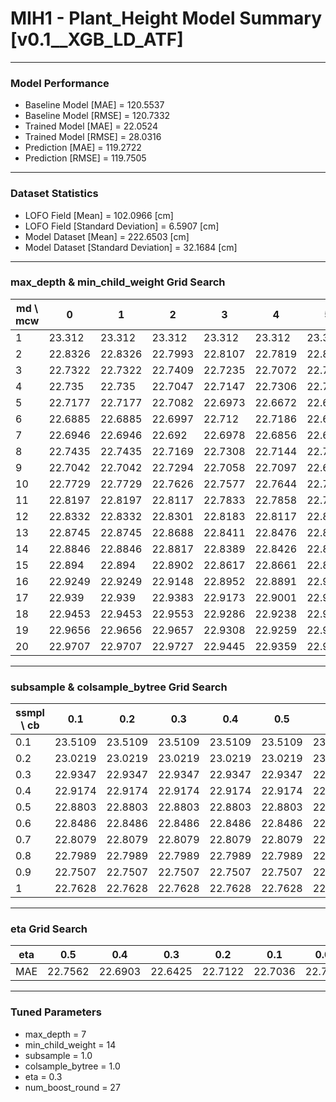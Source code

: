 # MIH1 - Plant_Height Model Summary [v0.1__XGB_LD_ATF]

***

### Model Performance

- Baseline Model [MAE] = 120.5537
- Baseline Model [RMSE] = 120.7332
- Trained Model [MAE] = 22.0524
- Trained Model [RMSE] = 28.0316
- Prediction [MAE] = 119.2722
- Prediction [RMSE] = 119.7505
***

### Dataset Statistics

- LOFO Field [Mean] = 102.0966 [cm]
- LOFO Field [Standard Deviation] = 6.5907 [cm]
- Model Dataset [Mean] = 222.6503 [cm]
- Model Dataset [Standard Deviation] = 32.1684 [cm]
***

### max_depth & min_child_weight Grid Search

|   md \ mcw |       0 |       1 |       2 |       3 |       4 |       5 |       6 |       7 |       8 |       9 |      10 |      11 |      12 |      13 |      14 |      15 |      16 |      17 |      18 |      19 |      20 |
|------------|---------|---------|---------|---------|---------|---------|---------|---------|---------|---------|---------|---------|---------|---------|---------|---------|---------|---------|---------|---------|---------|
|          1 | 23.312  | 23.312  | 23.312  | 23.312  | 23.312  | 23.312  | 23.312  | 23.312  | 23.312  | 23.4341 | 23.3113 | 23.3113 | 23.3121 | 23.2668 | 23.2668 | 23.2668 | 23.2668 | 23.2668 | 23.2668 | 23.326  | 23.2757 |
|          2 | 22.8326 | 22.8326 | 22.7993 | 22.8107 | 22.7819 | 22.8073 | 22.7964 | 22.83   | 22.8893 | 22.8277 | 22.7921 | 22.8313 | 22.7726 | 22.8394 | 22.8029 | 22.8049 | 22.8386 | 22.8282 | 22.8123 | 22.7934 | 22.7932 |
|          3 | 22.7322 | 22.7322 | 22.7409 | 22.7235 | 22.7072 | 22.7217 | 22.7635 | 22.7347 | 22.7294 | 22.7408 | 22.7392 | 22.739  | 22.7512 | 22.7185 | 22.7224 | 22.7875 | 22.7247 | 22.7299 | 22.7377 | 22.7721 | 22.7346 |
|          4 | 22.735  | 22.735  | 22.7047 | 22.7147 | 22.7306 | 22.736  | 22.7167 | 22.7419 | 22.7345 | 22.7439 | 22.7025 | 22.7312 | 22.7374 | 22.7082 | 22.7217 | 22.7399 | 22.7118 | 22.7173 | 22.705  | 22.7061 | 22.7257 |
|          5 | 22.7177 | 22.7177 | 22.7082 | 22.6973 | 22.6672 | 22.6902 | 22.6844 | 22.7031 | 22.728  | 22.6972 | 22.6819 | 22.7051 | 22.7102 | 22.7297 | 22.7168 | 22.7208 | 22.718  | 22.6656 | 22.6826 | 22.7057 | 22.6902 |
|          6 | 22.6885 | 22.6885 | 22.6997 | 22.712  | 22.7186 | 22.6877 | 22.7093 | 22.69   | 22.6884 | 22.7263 | 22.6964 | 22.7072 | 22.7103 | 22.7101 | 22.7244 | 22.7067 | 22.6978 | 22.6834 | 22.705  | 22.6806 | 22.6894 |
|          7 | 22.6946 | 22.6946 | 22.692  | 22.6978 | 22.6856 | 22.6919 | 22.7193 | 22.7136 | 22.716  | 22.7237 | 22.7345 | 22.706  | 22.7142 | 22.6837 | 22.6425 | 22.6849 | 22.7207 | 22.6829 | 22.6724 | 22.6835 | 22.6867 |
|          8 | 22.7435 | 22.7435 | 22.7169 | 22.7308 | 22.7144 | 22.7315 | 22.6932 | 22.736  | 22.741  | 22.7469 | 22.7157 | 22.7184 | 22.7321 | 22.7375 | 22.7411 | 22.7168 | 22.7076 | 22.689  | 22.6766 | 22.7234 | 22.7083 |
|          9 | 22.7042 | 22.7042 | 22.7294 | 22.7058 | 22.7097 | 22.6984 | 22.6679 | 22.692  | 22.7284 | 22.7101 | 22.6863 | 22.7382 | 22.7055 | 22.7491 | 22.728  | 22.7329 | 22.7239 | 22.7285 | 22.7175 | 22.721  | 22.7346 |
|         10 | 22.7729 | 22.7729 | 22.7626 | 22.7577 | 22.7644 | 22.7493 | 22.742  | 22.7545 | 22.7548 | 22.7445 | 22.7514 | 22.7139 | 22.7514 | 22.7502 | 22.7249 | 22.7486 | 22.7434 | 22.7535 | 22.7598 | 22.754  | 22.7482 |
|         11 | 22.8197 | 22.8197 | 22.8117 | 22.7833 | 22.7858 | 22.7711 | 22.7563 | 22.7474 | 22.7633 | 22.7471 | 22.7765 | 22.753  | 22.7744 | 22.7644 | 22.7335 | 22.7387 | 22.764  | 22.7399 | 22.7461 | 22.7606 | 22.7499 |
|         12 | 22.8332 | 22.8332 | 22.8301 | 22.8183 | 22.8117 | 22.8165 | 22.794  | 22.8044 | 22.79   | 22.7658 | 22.7823 | 22.7897 | 22.7756 | 22.7972 | 22.7871 | 22.769  | 22.7618 | 22.7914 | 22.7643 | 22.7766 | 22.7581 |
|         13 | 22.8745 | 22.8745 | 22.8688 | 22.8411 | 22.8476 | 22.8301 | 22.8221 | 22.7932 | 22.8216 | 22.7968 | 22.824  | 22.7773 | 22.7915 | 22.8119 | 22.7971 | 22.7859 | 22.7797 | 22.7781 | 22.7769 | 22.7733 | 22.7585 |
|         14 | 22.8846 | 22.8846 | 22.8817 | 22.8389 | 22.8426 | 22.8391 | 22.8347 | 22.8446 | 22.8232 | 22.8277 | 22.8379 | 22.799  | 22.8107 | 22.8171 | 22.7916 | 22.7851 | 22.7786 | 22.7949 | 22.7933 | 22.7718 | 22.7804 |
|         15 | 22.894  | 22.894  | 22.8902 | 22.8617 | 22.8661 | 22.8763 | 22.8619 | 22.8527 | 22.8489 | 22.8597 | 22.8256 | 22.8389 | 22.8283 | 22.806  | 22.8073 | 22.7952 | 22.7868 | 22.7904 | 22.7862 | 22.7713 | 22.7807 |
|         16 | 22.9249 | 22.9249 | 22.9148 | 22.8952 | 22.8891 | 22.9017 | 22.8668 | 22.8682 | 22.8402 | 22.8508 | 22.8512 | 22.8314 | 22.833  | 22.8214 | 22.8099 | 22.8066 | 22.8074 | 22.7948 | 22.8148 | 22.8076 | 22.8002 |
|         17 | 22.939  | 22.939  | 22.9383 | 22.9173 | 22.9001 | 22.9035 | 22.8863 | 22.862  | 22.8585 | 22.8571 | 22.8363 | 22.8293 | 22.8483 | 22.837  | 22.8269 | 22.8282 | 22.8104 | 22.7995 | 22.8134 | 22.8004 | 22.784  |
|         18 | 22.9453 | 22.9453 | 22.9553 | 22.9286 | 22.9238 | 22.9173 | 22.8847 | 22.8741 | 22.8734 | 22.8743 | 22.8662 | 22.8613 | 22.8549 | 22.8383 | 22.8228 | 22.8461 | 22.8229 | 22.8151 | 22.8108 | 22.8086 | 22.8058 |
|         19 | 22.9656 | 22.9656 | 22.9657 | 22.9308 | 22.9259 | 22.9237 | 22.898  | 22.8994 | 22.8837 | 22.8761 | 22.862  | 22.846  | 22.8514 | 22.8526 | 22.8429 | 22.843  | 22.8317 | 22.837  | 22.833  | 22.8073 | 22.8103 |
|         20 | 22.9707 | 22.9707 | 22.9727 | 22.9445 | 22.9359 | 22.9336 | 22.9033 | 22.9061 | 22.8981 | 22.8922 | 22.8833 | 22.8621 | 22.8641 | 22.858  | 22.8483 | 22.8382 | 22.8224 | 22.8365 | 22.8302 | 22.809  | 22.8261 |

***

### subsample & colsample_bytree Grid Search

|   ssmpl \ cb |     0.1 |     0.2 |     0.3 |     0.4 |     0.5 |     0.6 |     0.7 |     0.8 |     0.9 |     1.0 |
|--------------|---------|---------|---------|---------|---------|---------|---------|---------|---------|---------|
|          0.1 | 23.5109 | 23.5109 | 23.5109 | 23.5109 | 23.5109 | 23.5109 | 23.5109 | 23.5109 | 23.5109 | 23.1989 |
|          0.2 | 23.0219 | 23.0219 | 23.0219 | 23.0219 | 23.0219 | 23.0219 | 23.0219 | 23.0219 | 23.0219 | 22.9899 |
|          0.3 | 22.9347 | 22.9347 | 22.9347 | 22.9347 | 22.9347 | 22.9347 | 22.9347 | 22.9347 | 22.9347 | 22.9391 |
|          0.4 | 22.9174 | 22.9174 | 22.9174 | 22.9174 | 22.9174 | 22.9174 | 22.9174 | 22.9174 | 22.9174 | 22.9035 |
|          0.5 | 22.8803 | 22.8803 | 22.8803 | 22.8803 | 22.8803 | 22.8803 | 22.8803 | 22.8803 | 22.8803 | 22.8602 |
|          0.6 | 22.8486 | 22.8486 | 22.8486 | 22.8486 | 22.8486 | 22.8486 | 22.8486 | 22.8486 | 22.8486 | 22.798  |
|          0.7 | 22.8079 | 22.8079 | 22.8079 | 22.8079 | 22.8079 | 22.8079 | 22.8079 | 22.8079 | 22.8079 | 22.6903 |
|          0.8 | 22.7989 | 22.7989 | 22.7989 | 22.7989 | 22.7989 | 22.7989 | 22.7989 | 22.7989 | 22.7989 | 22.7195 |
|          0.9 | 22.7507 | 22.7507 | 22.7507 | 22.7507 | 22.7507 | 22.7507 | 22.7507 | 22.7507 | 22.7507 | 22.7087 |
|          1   | 22.7628 | 22.7628 | 22.7628 | 22.7628 | 22.7628 | 22.7628 | 22.7628 | 22.7628 | 22.7628 | 22.6425 |

***

### eta Grid Search

| eta   |     0.5 |     0.4 |     0.3 |     0.2 |     0.1 |    0.01 |   0.001 |
|-------|---------|---------|---------|---------|---------|---------|---------|
| MAE   | 22.7562 | 22.6903 | 22.6425 | 22.7122 | 22.7036 | 22.7046 | 82.2078 |

***

### Tuned Parameters

- max_depth = 7
- min_child_weight = 14
- subsample = 1.0
- colsample_bytree = 1.0
- eta = 0.3
- num_boost_round = 27
